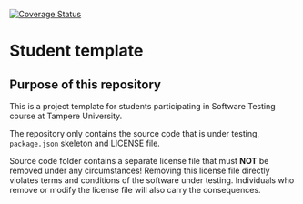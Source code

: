 [![Coverage Status](https://coveralls.io/repos/github/emilcalonius/COMP.SE.200-2024-2025-1/badge.svg?branch=main)](https://coveralls.io/github/emilcalonius/COMP.SE.200-2024-2025-1?branch=main)

# Student template

## Purpose of this repository

This is a project template for students participating in Software Testing course
at Tampere University.

The repository only contains the source code that is under testing, `package.json` skeleton
and LICENSE file.

Source code folder contains a separate license file that must **NOT** be removed under any circumstances!
Removing this license file directly violates terms and conditions of the software under testing.
Individuals who remove or modify the license file will also carry the consequences.
